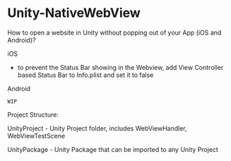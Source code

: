 Unity-NativeWebView
===================

How to open a website in Unity without popping out of your App (iOS and Android)?

iOS

  - to prevent the Status Bar showing in the Webview, add View Controller based Status Bar to Info.plist and set it to false

Android

    WIP

Project Structure:

UnityProject - Unity Project folder, includes WebViewHandler, WebViewTestScene

UnityPackage - Unity Package that can be imported to any Unity Project
